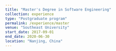 ```yaml
---
title: "Master's Degree in Software Engineering"
collection: experience
type: "Postgraduate program"
permalink: /experience/master
venue: "Southeast University"
start_date: 2017-09-01
end_date: 2020-06-30
location: "Nanjing, China"
---
```

